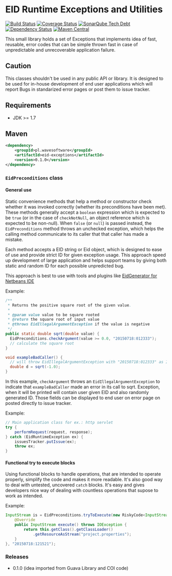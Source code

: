 # EID Runtime Exceptions and Utilities

[![Build Status](https://travis-ci.org/wavesoftware/java-eid-exceptions.svg?branch=master)](https://travis-ci.org/wavesoftware/java-eid-exceptions) [![Coverage Status](https://coveralls.io/repos/wavesoftware/java-eid-exceptions/badge.svg?branch=master&service=github)](https://coveralls.io/github/wavesoftware/java-eid-exceptions?branch=master) [![SonarQube Tech Debt](https://img.shields.io/sonar/http/sonar-ro.wavesoftware.pl/pl.wavesoftware:eid-exceptions/tech_debt.svg)](http://sonar-ro.wavesoftware.pl/dashboard/index/2600) [![Dependency Status](https://www.versioneye.com/user/projects/55aafc74306535001b000440/badge.svg?style=flat)](https://www.versioneye.com/user/projects/55aafc74306535001b000440) [![Maven Central](https://img.shields.io/maven-central/v/pl.wavesoftware/eid-exceptions.svg)](http://search.maven.org/#search%7Cga%7C1%7Cg%3A%22pl.wavesoftware%22%20AND%20a%3A%22eid-exceptions%22)

This small library holds a set of Exceptions that implements idea of fast, reusable, error codes that can be simple thrown fast in case of unpredictable and unrecoverable application failure.

## Caution

This classes shouldn't be used in any public API or library. It is designed to be used for in-house development of end user applications which will report Bugs in standarized error pages or post them to issue tracker.

## Requirements

* JDK >= 1.7

## Maven

```xml
<dependency>
    <groupId>pl.wavesoftware</groupId>
    <artifactId>eid-exceptions</artifactId>
    <version>0.1.0</version>
</dependency>
```

### `EidPreconditions` class

#### General use

Static convenience methods that help a method or constructor check whether it was invoked correctly (whether its preconditions have been met). These methods generally accept a `boolean` expression which is expected to be `true` (or in the case of `checkNotNull`, an object reference which is expected to be non-null). When `false` (or `null`) is passed instead, the `EidPreconditions` method throws an unchecked exception, which helps the calling method communicate to its caller that that caller has made a mistake.

Each method accepts a EID string or Eid object, which is designed to ease of use and provide strict ID for given exception usage. This approach speed up development of large application and helps support teams by giving both static and random ID for each possible unpredicted bug.

This approach is best to use with tools and plugins like [EidGenerator for Netbeans IDE](http://plugins.netbeans.org/plugin/53137/exception-id-eid-generator)

Example:

```java
/**
 * Returns the positive square root of the given value.
 * 
 * @param value value to be square rooted
 * @return the square root of input value
 * @throws EidIllegalArgumentException if the value is negative
 */
public static double sqrt(double value) {
  EidPreconditions.checkArgument(value >= 0.0, "20150718:012333");
  // calculate the square root
}

void exampleBadCaller() {
  // will throw EidIllegalArgumentException with "20150718:012333" as ID
  double d = sqrt(-1.0);
}
```
 
In this example, `checkArgument` throws an `EidIllegalArgumentException` to indicate that `exampleBadCaller` made an error in its call to sqrt. Exception, when it will be printed will contain user given EID and also randomly generated ID. Those fields can be displayed to end user on error page on posted directly to issue tracker.

Example:

```java
// Main application class for ex.: http servlet
try {
    performRequest(request, response);
} catch (EidRuntimeException ex) {
    issuesTracker.putIssue(ex);
    throw ex;
}
```
 
#### Functional try to execute blocks
 
Using functional blocks to handle operations, that are intended to operate properly, simplify the code and makes it more readable. It's also good way to deal with untested, uncovered `catch` blocks. It's easy and gives developers nice way of dealing with countless operations that supose to work as intended.

Example:

```java
InputStream is = EidPreconditions.tryToExecute(new RiskyCode<InputStream>() {
    @Override
    public InputStream execute() throws IOException {
        return this.getClass().getClassLoader()
            .getResourceAsStream("project.properties");
    }
}, "20150718:121521");
```
 
### Releases

- 0.1.0 (idea imported from Guava Library and COI code)